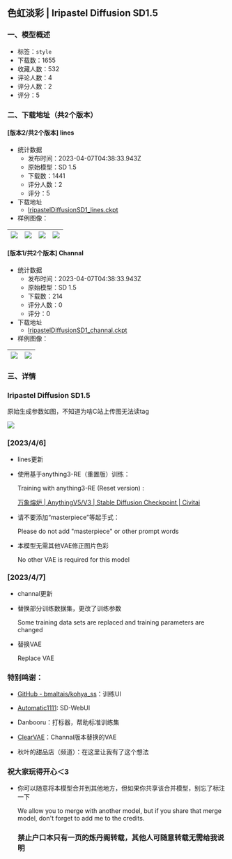 ## 色虹淡彩 | Iripastel Diffusion SD1.5
### 一、模型概述

- 标签：`style`
- 下载数：1655
- 收藏人数：532
- 评论人数：4
- 评分人数：2
- 评分：5

### 二、下载地址（共2个版本）

#### [版本2/共2个版本] lines

- 统计数据
  - 发布时间：2023-04-07T04:38:33.943Z
  - 原始模型：SD 1.5
  - 下载数：1441
  - 评分人数：2
  - 评分：5
- 下载地址
  - [IripastelDiffusionSD1_lines.ckpt](https://civitai.com/api/download/models/37979)
- 样例图像：

| <img src="https://image.civitai.com/xG1nkqKTMzGDvpLrqFT7WA/226be6c5-68ae-4048-ca39-3ae1f91dfe00/width=450/465769.jpeg" /> | <img src="https://image.civitai.com/xG1nkqKTMzGDvpLrqFT7WA/2329703f-443a-438d-4398-ba9e4df23a00/width=450/419587.jpeg" /> | <img src="https://image.civitai.com/xG1nkqKTMzGDvpLrqFT7WA/b8b75c86-7485-49ac-aac4-46af846c1d00/width=450/459044.jpeg" /> | <img src="https://image.civitai.com/xG1nkqKTMzGDvpLrqFT7WA/d1dc39fa-e248-4f9b-6b9d-61a5f83f2100/width=450/419589.jpeg" /> |
| ---- | ---- | ---- | ---- |

#### [版本1/共2个版本] Channal

- 统计数据
  - 发布时间：2023-04-07T04:38:33.943Z
  - 原始模型：SD 1.5
  - 下载数：214
  - 评分人数：0
  - 评分：0
- 下载地址
  - [IripastelDiffusionSD1_channal.ckpt](https://civitai.com/api/download/models/38786)
- 样例图像：

| <img src="https://image.civitai.com/xG1nkqKTMzGDvpLrqFT7WA/e9093db5-ccec-4f20-bad8-d3d125800600/width=450/429792.jpeg" /> | <img src="https://image.civitai.com/xG1nkqKTMzGDvpLrqFT7WA/1ff5ddb9-b32c-4797-a886-cdff93883000/width=450/429796.jpeg" /> |
| ---- | ---- |


### 三、详情
<h3>Iripastel Diffusion SD1.5</h3><p>原始生成参数如图，不知道为啥C站上传图无法读tag</p><img src="https://imagecache.civitai.com/xG1nkqKTMzGDvpLrqFT7WA/56f2dd9d-e8f7-4928-f20e-f59e41149300/width=525/56f2dd9d-e8f7-4928-f20e-f59e41149300.jpeg" /><h3>[2023/4/6]</h3><ul><li><p>lines更新</p></li><li><p>使用基于anything3-RE（重置版）训练：</p><p>Training with anything3-RE (Reset version) :</p><p><a target="_blank" rel="ugc" href="https://civitai.com/models/9409/or-anythingv5v3">万象熔炉 | AnythingV5/V3 | Stable Diffusion Checkpoint | Civitai</a></p></li><li><p>请不要添加“masterpiece”等起手式：</p><p>Please do not add "masterpiece" or other prompt words</p></li><li><p>本模型无需其他VAE修正图片色彩</p><p>No other VAE is required for this model</p></li></ul><h3>[2023/4/7]</h3><ul><li><p>channal更新</p></li><li><p>替换部分训练数据集，更改了训练参数</p><p>Some training data sets are replaced and training parameters are changed</p></li><li><p>替换VAE</p><p>Replace VAE</p></li></ul><h3>特别鸣谢：</h3><ul><li><p><a target="_blank" rel="ugc" href="https://github.com/bmaltais/kohya_ss">GitHub - bmaltais/kohya_ss</a>：训练UI</p></li><li><p><a target="_blank" rel="ugc" href="https://github.com/AUTOMATIC1111/">Automatic1111</a>: SD-WebUI</p></li><li><p>Danbooru：打标器，帮助标准训练集</p></li><li><p><a target="_blank" rel="ugc" href="https://civitai.com/models/22354?modelVersionId=26689">ClearVAE</a>：Channal版本替换的VAE</p></li><li><p>秋叶的甜品店（频道）：在这里让我有了这个想法</p></li></ul><h3>祝大家玩得开心＜3</h3><ul><li><p>你可以随意将本模型合并到其他地方，但如果你共享该合并模型，别忘了标注一下</p><p>We allow you to merge with another model, but if you share that merge model, don't forget to add me to the credits.</p><h3>禁止户口本只有一页的炼丹阁转载，其他人可随意转载无需给我说明</h3></li></ul>
